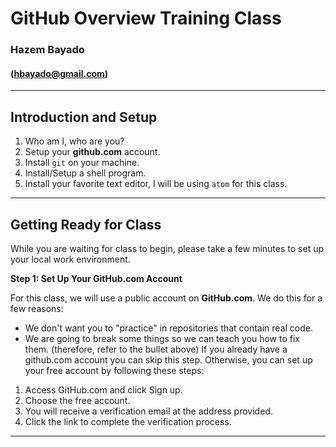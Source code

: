 # GitHub Overview Training Class


### Hazem Bayado
#### (hbayado@gmail.com)
---
## Introduction and Setup
1. Who am I, who are you?
2. Setup your **github.com** account.
3. Install `git` on your machine.
4. Install/Setup a shell program. 
5. Install your favorite text editor, I will be using `atom` for this class.
---
## Getting Ready for Class

While you are waiting for class to begin, please take a few minutes to set up your local work environment.

**Step 1: Set Up Your GitHub.com Account**

For this class, we will use a public account on **GitHub.com**. We do this for a few reasons:

* We don't want you to "practice" in repositories that contain real code.
* We are going to break some things so we can teach you how to fix them. (therefore, refer to the bullet above)
If you already have a github.com account you can skip this step. Otherwise, you can set up your free account by following these steps:

1. Access GitHub.com and click Sign up.
2. Choose the free account.
3. You will receive a verification email at the address provided.
4. Click the link to complete the verification process.

---
